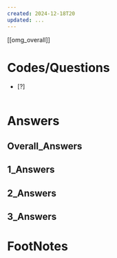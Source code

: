 ```yaml
---
created: 2024-12-18T20
updated: ...
---
```

[[omg_overall]]



# Codes/Questions

- [?] 


```python

```


# Answers

## Overall_Answers


## 1_Answers


## 2_Answers


## 3_Answers




# FootNotes
